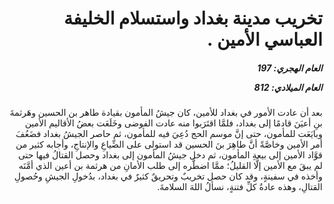 <h1 dir="rtl">تخريب مدينة بغداد واستسلام الخليفة العباسي الأمين .</h1>

<h5 dir="rtl">العام الهجري:  197

العام الميلادي: 812

</h5>

<p dir="rtl">بعد أن عادت الأمور في بغداد للأمين، كان جيشُ المأمون بقيادة طاهر بن الحسين وهَرثمةَ بنِ أعيَنَ قادمًا إلى بغداد، فلمَّا اقتَرَبوا منه عادت الفوضى وخَلَعَت بعضُ الأقاليم الأمين وبايَعَت للمأمون، حتى إنَّ موسم الحج دُعِيَ فيه للمأمون، ثم حاصر الجيشُ بغداد فضَعُفَ أمر الأمين وخاصَّةً أنَّ طاهِرَ بنَ الحسين قد استولى على الضِّياعِ والإنتاجِ، وأجابه كثير من قوَّاد الأمين إلى بيعةِ المأمون، ثم دخل جيشُ المأمون إلى بغداد وحصل القتالُ فيها حتى لم يبقَ مع الأمين إلَّا القليلُ؛ ممَّا اضطَّره إلى طلب الأمانِ من هرثمة بن أعين الذي أمَّنَه وأخذه في سفينةٍ، وقد كان حصل تخريبٌ وتحريقٌ كثيرٌ في بغداد، بدُخولِ الجيشِ وحُصولِ القتالِ، وهذه عادةُ كلِّ فتنةٍ، نسألُ اللهَ السلامةَ.</p></br>
